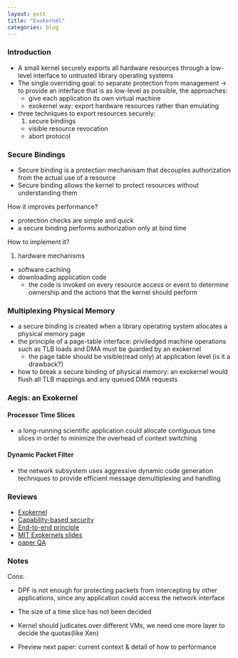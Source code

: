 ```yaml
---
layout: post
title: "Exokernel"
categories: blog
---
```


### Introduction
* A small kernel securely exports all hardware resources through a low-level interface to untrusted library operating systems
* The single overriding goal: to separate protection from management -> to provide an interface that is as low-level as possible, the approaches:
    * give each application its own virtual machine
    * exokernel way: export hardware resources rather than emulating
* three techniques to export resources securely:
    1. secure bindings
    - visible resource revocation
    - abort protocol

### Secure Bindings
* Secure binding is a protection mechanisam that decouples authorization from the actual use of a resource
* Secure binding allows the kernel to protect resources without understanding them

How it improves performance?

* protection checks are simple and quick
* a secure binding performs authorization only at bind time

How to implement it?

1. hardware mechanisms
- software cachiing
- downloading application code
    * the code is invoked on every resource access or event to determine ownership and the actions that the kernel should perform

### Multiplexing Physical Memory
* a secure binding is created when a library operating system allocates a physical memory page
* the principle of a page-table interface: priviledged machine operations such as TLB loads and DMA must be guarded by an exokernel
    * the page table should be visible(read only) at application level (is it a drawback?)
* how to break a secure binding of physical memory: an exokernel would flush all TLB mappings and any queued DMA requests

### Aegis: an Exokernel
#### Processor Time Slices
* a long-running scientific application could allocate contiguous time slices in order to minimize the overhead of context switching


#### Dynamic Packet Filter
* the network subsystem uses aggressive dynamic code generation techniques to provide efficient message demultiplexing and handling



### Reviews
* [Exokernel](http://wiki.osdev.org/Exokernel)
* [Capability-based security](http://en.wikipedia.org/wiki/Capability-based_security)
* [End-to-end principle](http://en.wikipedia.org/wiki/End-to-end_principle)
* [MIT Exokernels slides](http://pdos.csail.mit.edu/exo/exo-slides/sld001.htm)
* [paper QA](http://c2.com/cgi/wiki?ExoKernel)

### Notes
Cons:
* DPF is not enough for protecting packets from intercepting by other applications, since any application could access the network interface
* The size of a time slice has not been decided
* Kernel should judicates over different VMs, we need one more layer to decide the quotas(like Xen)


* Preview next paper: current context & detail of how to performance
